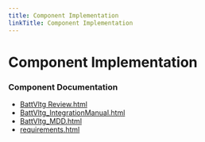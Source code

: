 ```yaml
---
title: Component Implementation
linkTitle: Component Implementation
---
```


# Component Implementation
### Component Documentation

- [BattVltg Review.html](doc/BattVltg%20Review.html)
- [BattVltg_IntegrationManual.html](doc/BattVltg_IntegrationManual.html)
- [BattVltg_MDD.html](doc/BattVltg_MDD.html)
- [requirements.html](doc/requirements.html)

